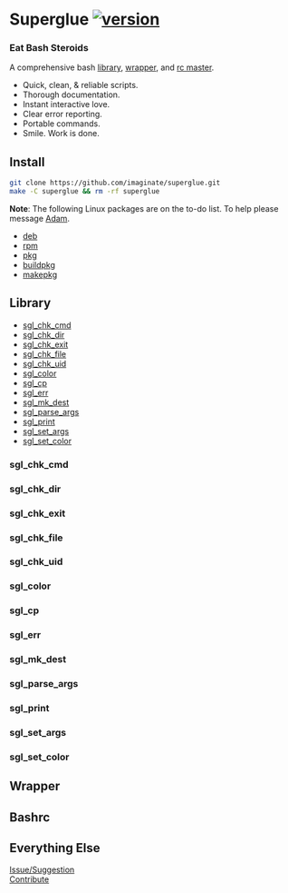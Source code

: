 # Superglue [![version](https://img.shields.io/badge/version-0.1.0--alpha-yellow.svg?style=flat)](http://superglue.tech)

### Eat Bash Steroids

A comprehensive bash [library](#library), [wrapper](#wrapper), and [rc master](#bashrc).
- Quick, clean, & reliable scripts.
- Thorough documentation.
- Instant interactive love.
- Clear error reporting.
- Portable commands.
- Smile. Work is done.


## Install

```sh
git clone https://github.com/imaginate/superglue.git
make -C superglue && rm -rf superglue
```

**Note**: The following Linux packages are on the to-do list. To help please message [Adam](adam@imaginate.life).
- [deb](https://wiki.debian.org/HowToPackageForDebian)
- [rpm](https://fedoraproject.org/wiki/How_to_create_an_RPM_package)
- [pkg](https://wiki.archlinux.org/index.php/creating_packages)
- [buildpkg](https://wiki.archlinux.org/index.php/creating_packages)
- [makepkg](http://docs.slackware.com/howtos:slackware_admin:building_a_package)


## Library
- [sgl_chk_cmd](#sgl_chk_cmd)
- [sgl_chk_dir](#sgl_chk_dir)
- [sgl_chk_exit](#sgl_chk_exit)
- [sgl_chk_file](#sgl_chk_file)
- [sgl_chk_uid](#sgl_chk_uid)
- [sgl_color](#sgl_color)
- [sgl_cp](#sgl_cp)
- [sgl_err](#sgl_err)
- [sgl_mk_dest](#sgl_mk_dest)
- [sgl_parse_args](#sgl_parse_args)
- [sgl_print](#sgl_print)
- [sgl_set_args](#sgl_set_args)
- [sgl_set_color](#sgl_set_color)

### sgl_chk_cmd

### sgl_chk_dir

### sgl_chk_exit

### sgl_chk_file

### sgl_chk_uid

### sgl_color

### sgl_cp

### sgl_err

### sgl_mk_dest

### sgl_parse_args

### sgl_print

### sgl_set_args

### sgl_set_color


## Wrapper

## Bashrc

## Everything Else
[Issue/Suggestion](https://github.com/imaginate/superglue/issues)<br>
[Contribute](adam@imaginate.life)

